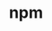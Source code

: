 ---
title: "npm"
layout: cache
categories: [package, develop-2024-12-22]
meta: {"versions": ["9.3.1"], "compilers": ["gcc@=10.5.0", "gcc@=11.1.0", "gcc@=11.4.0", "gcc@=13.3.0", "gcc@=9.4.0", "oneapi@=2024.2.1"], "oss": ["centos7", "rhel8", "ubuntu20.04", "ubuntu22.04"], "platforms": ["linux"], "targets": ["aarch64", "neoverse_v2", "ppc64le", "x86_64_v3"], "stacks": ["data-vis-sdk", "developer-tools-aarch64-linux-gnu", "developer-tools-x86_64_v3-linux-gnu", "e4s", "e4s-neoverse-v2", "e4s-oneapi", "e4s-power", "root"], "num_specs": 8, "num_specs_by_stack": {"root": 8, "developer-tools-x86_64_v3-linux-gnu": 1, "developer-tools-aarch64-linux-gnu": 1, "e4s-power": 1, "data-vis-sdk": 1, "e4s-neoverse-v2": 1, "e4s": 1, "e4s-oneapi": 2}}
spec_details: [{"hash": "upufhxr3snf5rnih4nlff32bc6gxu5zk", "compiler": "gcc@=10.5.0", "versions": ["9.3.1"], "os": "centos7", "platform": "linux", "target": "x86_64_v3", "variants": ["build_system=generic"], "stacks": ["root", "developer-tools-x86_64_v3-linux-gnu"], "size": "-", "tarball": "https://binaries.spack.io/develop-2024-12-22/build_cache/linux-centos7-x86_64_v3/gcc-10.5.0/npm-9.3.1/linux-centos7-x86_64_v3-gcc-10.5.0-npm-9.3.1-upufhxr3snf5rnih4nlff32bc6gxu5zk.spack"}, {"hash": "ekf4zuxtu4wqmqt4ncqzevffeqkcno55", "compiler": "gcc@=13.3.0", "versions": ["9.3.1"], "os": "rhel8", "platform": "linux", "target": "aarch64", "variants": ["build_system=generic"], "stacks": ["developer-tools-aarch64-linux-gnu", "root"], "size": "-", "tarball": "https://binaries.spack.io/develop-2024-12-22/build_cache/linux-rhel8-aarch64/gcc-13.3.0/npm-9.3.1/linux-rhel8-aarch64-gcc-13.3.0-npm-9.3.1-ekf4zuxtu4wqmqt4ncqzevffeqkcno55.spack"}, {"hash": "q7da7frpthdkprldql34or5ehm2sbpzn", "compiler": "gcc@=9.4.0", "versions": ["9.3.1"], "os": "ubuntu20.04", "platform": "linux", "target": "ppc64le", "variants": ["build_system=generic"], "stacks": ["e4s-power", "root"], "size": "-", "tarball": "https://binaries.spack.io/develop-2024-12-22/build_cache/linux-ubuntu20.04-ppc64le/gcc-9.4.0/npm-9.3.1/linux-ubuntu20.04-ppc64le-gcc-9.4.0-npm-9.3.1-q7da7frpthdkprldql34or5ehm2sbpzn.spack"}, {"hash": "4kvsy72ppqkmizeeyyt3mccoagk3libz", "compiler": "gcc@=11.1.0", "versions": ["9.3.1"], "os": "ubuntu20.04", "platform": "linux", "target": "x86_64_v3", "variants": ["build_system=generic"], "stacks": ["data-vis-sdk", "root"], "size": "-", "tarball": "https://binaries.spack.io/develop-2024-12-22/build_cache/linux-ubuntu20.04-x86_64_v3/gcc-11.1.0/npm-9.3.1/linux-ubuntu20.04-x86_64_v3-gcc-11.1.0-npm-9.3.1-4kvsy72ppqkmizeeyyt3mccoagk3libz.spack"}, {"hash": "ycwnwnsthqpgfuownjrxsw2mfybkdy24", "compiler": "gcc@=11.4.0", "versions": ["9.3.1"], "os": "ubuntu22.04", "platform": "linux", "target": "neoverse_v2", "variants": ["build_system=generic"], "stacks": ["e4s-neoverse-v2", "root"], "size": "-", "tarball": "https://binaries.spack.io/develop-2024-12-22/build_cache/linux-ubuntu22.04-neoverse_v2/gcc-11.4.0/npm-9.3.1/linux-ubuntu22.04-neoverse_v2-gcc-11.4.0-npm-9.3.1-ycwnwnsthqpgfuownjrxsw2mfybkdy24.spack"}, {"hash": "xsp5hxnlsx5vn7iyaj22misymokia7gz", "compiler": "gcc@=11.4.0", "versions": ["9.3.1"], "os": "ubuntu22.04", "platform": "linux", "target": "x86_64_v3", "variants": ["build_system=generic"], "stacks": ["root", "e4s"], "size": "-", "tarball": "https://binaries.spack.io/develop-2024-12-22/build_cache/linux-ubuntu22.04-x86_64_v3/gcc-11.4.0/npm-9.3.1/linux-ubuntu22.04-x86_64_v3-gcc-11.4.0-npm-9.3.1-xsp5hxnlsx5vn7iyaj22misymokia7gz.spack"}, {"hash": "ounf3ldqbdpk77qqopom3r5gfvto6byn", "compiler": "oneapi@=2024.2.1", "versions": ["9.3.1"], "os": "ubuntu22.04", "platform": "linux", "target": "x86_64_v3", "variants": ["build_system=generic"], "stacks": ["e4s-oneapi", "root"], "size": "-", "tarball": "https://binaries.spack.io/develop-2024-12-22/build_cache/linux-ubuntu22.04-x86_64_v3/oneapi-2024.2.1/npm-9.3.1/linux-ubuntu22.04-x86_64_v3-oneapi-2024.2.1-npm-9.3.1-ounf3ldqbdpk77qqopom3r5gfvto6byn.spack"}, {"hash": "wurwpzp5c7rttveez3vmpestfufoflc3", "compiler": "oneapi@=2024.2.1", "versions": ["9.3.1"], "os": "ubuntu22.04", "platform": "linux", "target": "x86_64_v3", "variants": ["build_system=generic"], "stacks": ["e4s-oneapi", "root"], "size": "-", "tarball": "https://binaries.spack.io/develop-2024-12-22/build_cache/linux-ubuntu22.04-x86_64_v3/oneapi-2024.2.1/npm-9.3.1/linux-ubuntu22.04-x86_64_v3-oneapi-2024.2.1-npm-9.3.1-wurwpzp5c7rttveez3vmpestfufoflc3.spack"}]
---